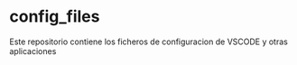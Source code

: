 # config_files

Este repositorio contiene los ficheros de configuracion
de VSCODE y otras aplicaciones